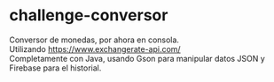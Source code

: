 # challenge-conversor
Conversor de monedas, por ahora en consola.
<br />
Utilizando https://www.exchangerate-api.com/
<br />
Completamente con Java, usando Gson para manipular datos JSON y Firebase para el historial.

